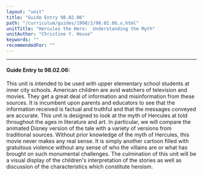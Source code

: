 ```yaml
---
layout: "unit"
title: "Guide Entry 98.02.06"
path: "/curriculum/guides/1998/2/98.02.06.x.html"
unitTitle: "Hercules the Hero:  Understanding the Myth"
unitAuthor: "Christine Y. House"
keywords: ""
recommendedFor: ""
---
```

<body>
<hr/>
 <h4>
  Guide Entry to 98.02.06:
 </h4>
 This unit is intended to be used with upper elementary school students at inner city schools.  American children are avid watchers of television and movies.  They get a great deal of information and misinformation from these sources.  It is incumbent upon parents and educators to see that the information received is factual and truthful and that the messages conveyed are accurate.  This unit is designed to look at the myth of Hercules at told throughout the ages in literature and art.  In particular, we will compare the animated Disney version of the tale with a variety of versions from traditional sources.  Without prior knowledge of the myth of Hercules, this movie never makes any real sense.  It is simply another cartoon filled with gratuitous violence without any sense of who the villains are or what has brought on such monumental challenges.  The culmination of this unit will be a visual display of the children's interpretation of the stories as well as discussion of the characteristics which constitute heroism.


</body>